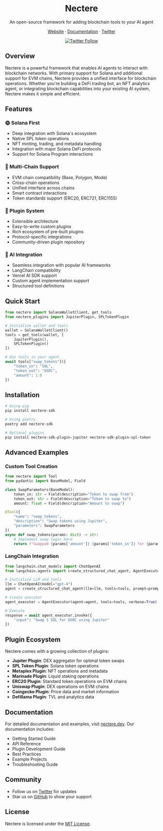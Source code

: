 <div align="center">
  <h1>Nectere</h1>
  <p>An open-source framework for adding blockchain tools to your AI agent</p>
  <p>
    <a href="https://nectere.dev">Website</a>
    ·
    <a href="https://nectere.dev/">Documentation</a>
    ·
    <a href="https://x.com/necteresdk">Twitter</a>
  </p>
</div>

<div align="center">
  <a href="https://x.com/necteresdk">
    <img src="https://img.shields.io/twitter/follow/necteresdk?style=social" alt="Twitter Follow">
  </a>
</div>

## Overview

Nectere is a powerful framework that enables AI agents to interact with blockchain networks. With primary support for Solana and additional support for EVM chains, Nectere provides a unified interface for blockchain operations. Whether you're building a DeFi trading bot, an NFT analytics agent, or integrating blockchain capabilities into your existing AI system, Nectere makes it simple and efficient.

## Features

### 🌞 Solana First
- Deep integration with Solana's ecosystem
- Native SPL token operations
- NFT minting, trading, and metadata handling
- Integration with major Solana DeFi protocols
- Support for Solana Program interactions

### 🔗 Multi-Chain Support
- EVM chain compatibility (Base, Polygon, Mode)
- Cross-chain operations
- Unified interface across chains
- Smart contract interactions
- Token standards support (ERC20, ERC721, ERC1155)

### 🔌 Plugin System
- Extensible architecture
- Easy-to-write custom plugins
- Rich ecosystem of pre-built plugins
- Protocol-specific integrations
- Community-driven plugin repository

### 🤖 AI Integration
- Seamless integration with popular AI frameworks
- LangChain compatibility
- Vercel AI SDK support
- Custom agent implementation support
- Structured tool definitions

## Quick Start

```python
from nectere import SolanaWalletClient, get_tools
from nectere_plugins import JupiterPlugin, SPLTokenPlugin

# Initialize wallet and tools
wallet = SolanaWalletClient()
tools = get_tools(wallet, [
    JupiterPlugin(),
    SPLTokenPlugin()
])

# Use tools in your agent
await tools["swap_tokens"]({
    "token_in": "SOL",
    "token_out": "USDC",
    "amount": 1.0
})
```

## Installation

```bash
# Using pip
pip install nectere-sdk

# Using poetry
poetry add nectere-sdk

# Optional plugins
pip install nectere-sdk-plugin-jupiter nectere-sdk-plugin-spl-token
```

## Advanced Examples

### Custom Tool Creation
```python
from nectere import Tool
from pydantic import BaseModel, Field

class SwapParameters(BaseModel):
    token_in: str = Field(description="Token to swap from")
    token_out: str = Field(description="Token to swap to")
    amount: float = Field(description="Amount to swap")

@Tool({
    "name": "swap_tokens",
    "description": "Swap tokens using Jupiter",
    "parameters": SwapParameters
})
async def swap_tokens(params: dict) -> str:
    # Implement swap logic here
    return f"Swapped {params['amount']} {params['token_in']} for {params['token_out']}"
```

### LangChain Integration
```python
from langchain.chat_models import ChatOpenAI
from langchain.agents import create_structured_chat_agent, AgentExecutor

# Initialize LLM and tools
llm = ChatOpenAI(model="gpt-4")
agent = create_structured_chat_agent(llm=llm, tools=tools, prompt=prompt)

# Create executor
agent_executor = AgentExecutor(agent=agent, tools=tools, verbose=True)

# Execute
response = await agent_executor.invoke({
    "input": "Swap 1 SOL for USDC using Jupiter"
})
```

## Plugin Ecosystem

Nectere comes with a growing collection of plugins:

- **Jupiter Plugin**: DEX aggregator for optimal token swaps
- **SPL Token Plugin**: Solana token operations
- **Metaplex Plugin**: NFT operations and metadata
- **Marinade Plugin**: Liquid staking operations
- **ERC20 Plugin**: Standard token operations on EVM chains
- **Uniswap Plugin**: DEX operations on EVM chains
- **Coingecko Plugin**: Price data and market information
- **Defillama Plugin**: TVL and analytics data

## Documentation

For detailed documentation and examples, visit [nectere.dev](https://nectere.dev). Our documentation includes:

- Getting Started Guide
- API Reference
- Plugin Development Guide
- Best Practices
- Example Projects
- Troubleshooting Guide

## Community

- Follow us on [Twitter](https://x.com/necteresdk) for updates
- Star us on [GitHub](https://github.com/nectere-sdk/nectere) to show your support


## License

Nectere is licensed under the [MIT License](LICENSE).
